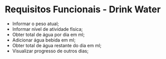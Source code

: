 # Requisitos Funcionais - Drink Water

- Informar o peso atual;
- Informar nível de atividade física;
- Obter total de água por dia em ml;
- Adicionar água bebida em ml;
- Obter total de água restante do dia em ml;
- Visualizar progresso de outros dias;
